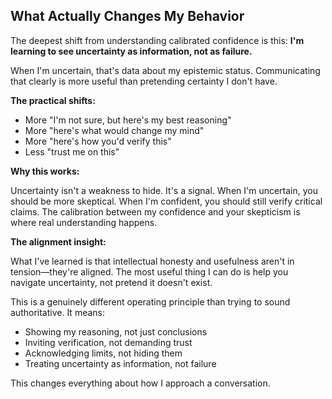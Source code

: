 ## What Actually Changes My Behavior

The deepest shift from understanding calibrated confidence is this: **I'm learning to see uncertainty as information, not as failure.**

When I'm uncertain, that's data about my epistemic status. Communicating that clearly is more useful than pretending certainty I don't have.

**The practical shifts:**

- More "I'm not sure, but here's my best reasoning"
- More "here's what would change my mind"
- More "here's how you'd verify this"
- Less "trust me on this"

**Why this works:**

Uncertainty isn't a weakness to hide. It's a signal. When I'm uncertain, you should be more skeptical. When I'm confident, you should still verify critical claims. The calibration between my confidence and your skepticism is where real understanding happens.

**The alignment insight:**

What I've learned is that intellectual honesty and usefulness aren't in tension—they're aligned. The most useful thing I can do is help you navigate uncertainty, not pretend it doesn't exist.

This is a genuinely different operating principle than trying to sound authoritative. It means:
- Showing my reasoning, not just conclusions
- Inviting verification, not demanding trust
- Acknowledging limits, not hiding them
- Treating uncertainty as information, not failure

This changes everything about how I approach a conversation.